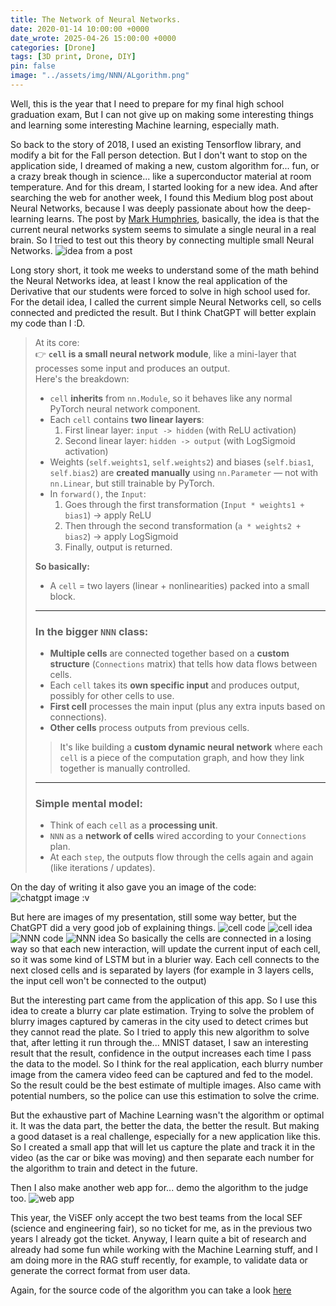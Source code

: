 ```yaml
---
title: The Network of Neural Networks. 
date: 2020-01-14 10:00:00 +0000
date_wrote: 2025-04-26 15:00:00 +0000
categories: [Drone]
tags: [3D print, Drone, DIY]
pin: false
image: "../assets/img/NNN/ALgorithm.png"
---
```

Well, this is the year that I need to prepare for my final high school graduation exam, But I can not give up on making some interesting things and learning some interesting Machine learning, especially math.

So back to the story of 2018, I used an existing Tensorflow library, and modify a bit for the Fall person detection. But I don't want to stop on the application side, I dreamed of making a new, custom algorithm for... fun, or a crazy break though in science... like a superconductor material at room temperature. And for this dream, I started looking for a new idea. And after searching the web for another week, I found this Medium blog post about Neural Networks, because I was deeply passionate about how the deep-learning learns. The post by [Mark Humphries](https://medium.com/the-spike/your-cortex-contains-17-billion-computers-9034e42d34f2), basically, the idea is that the current neural networks system seems to simulate a single neural in a real brain. So I tried to test out this theory by connecting multiple small Neural Networks. 
![idea from a post](<../assets/img/NNN/Screenshot 2025-04-26 at 14.02.10.png>) 

Long story short, it took me weeks to understand some of the math behind the Neural Networks idea, at least I know the real application of the Derivative that our students were forced to solve in high school used for. For the detail idea, I called the current simple Neural Networks cell, so cells connected and predicted the result. But I think ChatGPT will better explain my code than I :D. 


> At its core:  
> 👉 **`cell` is a small neural network module**, like a mini-layer that processes some input and produces an output.  
> Here's the breakdown:
> - `cell` **inherits** from `nn.Module`, so it behaves like any normal PyTorch neural network component.
> - Each `cell` contains **two linear layers**:
>   1. First linear layer: `input -> hidden` (with ReLU activation)
>   2. Second linear layer: `hidden -> output` (with LogSigmoid activation)
> - Weights (`self.weights1`, `self.weights2`) and biases (`self.bias1`, `self.bias2`) are **created manually** using `nn.Parameter` — not with `nn.Linear`, but still trainable by PyTorch.
> - In `forward()`, the `Input`:
>   1. Goes through the first transformation (`Input * weights1 + bias1`) → apply ReLU
>   2. Then through the second transformation (`a * weights2 + bias2`) → apply LogSigmoid
>   3. Finally, output is returned.
> 
> **So basically:**
> - A `cell` = two layers (linear + nonlinearities) packed into a small block.
> 
> ---
> 
> ### In the bigger `NNN` class:
> 
> - **Multiple cells** are connected together based on a **custom structure** (`Connections` matrix) that tells how data flows between cells.
> - Each `cell` takes its **own specific input** and produces output, possibly for other cells to use.
> - **First cell** processes the main input (plus any extra inputs based on connections).
> - **Other cells** process outputs from previous cells.
> 
> > It's like building a **custom dynamic neural network** where each `cell` is a piece of the computation graph, and how they link together is manually controlled.
> 
> ---
> 
> ### Simple mental model:
> - Think of each `cell` as a **processing unit**.
> - `NNN` as a **network of cells** wired according to your `Connections` plan.
> - At each `step`, the outputs flow through the cells again and again (like iterations / updates).

On the day of writing it also gave you an image of the code:
![chatgpt image :v](<../assets/img/NNN/ChatGPT Image Apr 26, 2025 at 02_23_46 PM.png>)

But here are images of my presentation, still some way better, but the ChatGPT did a very good job of explaining things. 
![cell code](<../assets/img/NNN/Screenshot 2025-04-26 at 14.08.10.png>) 
![cell idea](../assets/img/NNN/Cell.png) 
![NNN code](<../assets/img/NNN/Screenshot 2025-04-26 at 14.09.37.png>) 
![NNN idea](../assets/img/NNN/ALgorithm.png) 
So basically the cells are connected in a losing way so that each new interaction, will update the current input of each cell, so it was some kind of LSTM but in a blurier way. Each cell connects to the next closed cells and is separated by layers (for example in 3 layers cells, the input cell won't be connected to the output) 

But the interesting part came from the application of this app. So I use this idea to create a blurry car plate estimation. Trying to solve the problem of blurry images captured by cameras in the city used to detect crimes but they cannot read the plate. So I tried to apply this new algorithm to solve that, after letting it run through the... MNIST dataset, I saw an interesting result that the result, confidence in the output increases each time I pass the data to the model. So I think for the real application, each blurry number image from the camera video feed can be captured and fed to the model. So the result could be the best estimate of multiple images. Also came with potential numbers, so the police can use this estimation to solve the crime.

But the exhaustive part of Machine Learning wasn't the algorithm or optimal it. It was the data part, the better the data, the better the result. But making a good dataset is a real challenge, especially for a new application like this. So I created a small app that will let us capture the plate and track it in the video (as the car or bike was moving) and then separate each number for the algorithm to train and detect in the future.

Then I also make another web app for... demo the algorithm to the judge too. 
![web app](<../assets/img/NNN/Screenshot 2025-04-26 at 14.55.04.png>)

This year, the ViSEF only accept the two best teams from the local SEF (science and engineering fair), so no ticket for me, as in the previous two years I already got the ticket. Anyway, I learn quite a bit of research and already had some fun while working with the Machine Learning stuff, and I am doing more in the RAG stuff recently, for example, to validate data or generate the correct format from user data. 

Again, for the source code of the algorithm you can take a look [here](https://github.com/Cemu0/Network-of-Neural-Network/blob/main/core.py)
